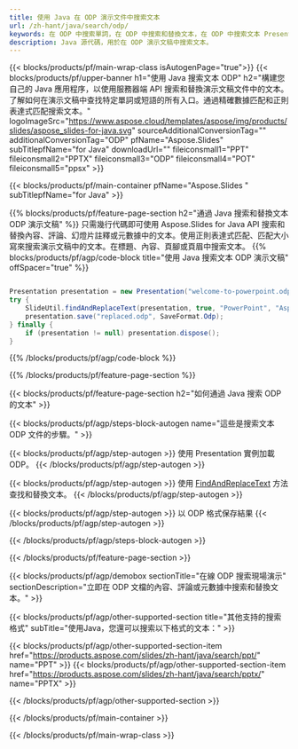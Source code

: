 ```yaml
---
title: 使用 Java 在 ODP 演示文件中搜索文本
url: /zh-hant/java/search/odp/
keywords: 在 ODP 中搜索單詞，在 ODP 中搜索和替換文本，在 ODP 中搜索文本 Presentation
description: Java 源代碼，用於在 ODP 演示文稿中搜索文本。
---
```


{{< blocks/products/pf/main-wrap-class isAutogenPage="true">}}
{{< blocks/products/pf/upper-banner h1="使用 Java 搜索文本 ODP" h2="構建您自己的 Java 應用程序，以使用服務器端 API 搜索和替換演示文稿文件中的文本。了解如何在演示文稿中查找特定單詞或短語的所有入口。通過精確數據匹配和正則表達式匹配搜索文本。" logoImageSrc="https://www.aspose.cloud/templates/aspose/img/products/slides/aspose_slides-for-java.svg" sourceAdditionalConversionTag="" additionalConversionTag="ODP" pfName="Aspose.Slides" subTitlepfName="for Java" downloadUrl="" fileiconsmall1="PPT" fileiconsmall2="PPTX" fileiconsmall3="ODP" fileiconsmall4="POT" fileiconsmall5="ppsx" >}}

{{< blocks/products/pf/main-container pfName="Aspose.Slides " subTitlepfName="for Java" >}}

{{% blocks/products/pf/feature-page-section  h2="通過 Java 搜索和替換文本 ODP 演示文稿" %}}
只需幾行代碼即可使用 Aspose.Slides for Java API 搜索和替換內容、評論、幻燈片註釋或元數據中的文本。使用正則表達式匹配、匹配大小寫來搜索演示文稿中的文本。在標題、內容、頁腳或頁眉中搜索文本。
{{% blocks/products/pf/agp/code-block title="使用 Java 搜索文本 ODP 演示文稿" offSpacer="true" %}}

```java

Presentation presentation = new Presentation("welcome-to-powerpoint.odp");
try {
    SlideUtil.findAndReplaceText(presentation, true, "PowerPoint", "Aspose.Slides", null);
    presentation.save("replaced.odp", SaveFormat.Odp);
} finally {
    if (presentation != null) presentation.dispose();
}
```

{{% /blocks/products/pf/agp/code-block %}}

{{% /blocks/products/pf/feature-page-section %}}

{{< blocks/products/pf/feature-page-section  h2="如何通過 Java 搜索 ODP 的文本" >}}

{{< blocks/products/pf/agp/steps-block-autogen name="這些是搜索文本 ODP 文件的步驟。" >}}

{{< blocks/products/pf/agp/step-autogen >}}
使用 Presentation 實例加載 ODP。
{{< /blocks/products/pf/agp/step-autogen >}}

{{< blocks/products/pf/agp/step-autogen >}}
使用 [FindAndReplaceText](https://reference.aspose.com/slides/java/com.aspose.slides/slideutil/#findAndReplaceText-com.aspose.slides.IPresentation-boolean-java.lang.String-java.lang.String-) 方法查找和替換文本。
{{< /blocks/products/pf/agp/step-autogen >}}

{{< blocks/products/pf/agp/step-autogen >}}
以 ODP 格式保存結果
{{< /blocks/products/pf/agp/step-autogen >}}

{{< /blocks/products/pf/agp/steps-block-autogen >}}

{{< /blocks/products/pf/feature-page-section >}}

{{< blocks/products/pf/agp/demobox sectionTitle="在線 ODP 搜索現場演示" sectionDescription="立即在 ODP 文檔的內容、評論或元數據中搜索和替換文本。" >}}

{{< blocks/products/pf/agp/other-supported-section title="其他支持的搜索格式" subTitle="使用Java，您還可以搜索以下格式的文本：" >}}

{{< blocks/products/pf/agp/other-supported-section-item href="https://products.aspose.com/slides/zh-hant/java/search/ppt/" name="PPT" >}}
{{< blocks/products/pf/agp/other-supported-section-item href="https://products.aspose.com/slides/zh-hant/java/search/pptx/" name="PPTX" >}}


{{< /blocks/products/pf/agp/other-supported-section >}}

{{< /blocks/products/pf/main-container >}}
    
{{< /blocks/products/pf/main-wrap-class >}}